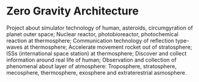 # Zero Gravity Architecture

Project about simulator technology of human, asteroids, circumgyration of planet outer space; Nuclear reactor, photobioreactor, photochemical reaction at thermosphere; Communication technology of reflection type-waves  at thermosphere;  Accelerate movement rocket out of stratosphere; ISSs (international space station) at thermosphere; Discover and collect information around real life of human; Observation and collection of phenomenal about layer of atmosphere: Troposphere, stratosphere, mecosphere, thermosphere, exosphere and extraterestrial asmosphere.
